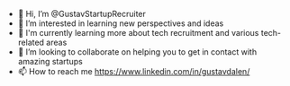 - 👋 Hi, I’m @GustavStartupRecruiter
- 👀 I’m interested in learning new perspectives and ideas
- 🌱 I'm currently learning more about tech recruitment and various tech-related areas 
- 💞️ I’m looking to collaborate on helping you to get in contact with amazing startups
- 📫 How to reach me https://www.linkedin.com/in/gustavdalen/

<!---
GustavStartupRecruiter/GustavStartupRecruiter is a ✨ special ✨ repository because its `README.md` (this file) appears on your GitHub profile.
You can click the Preview link to take a look at your changes.
--->
